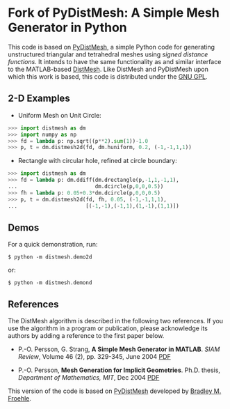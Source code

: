 # Fork of PyDistMesh: A Simple Mesh Generator in Python

This code is based on [PyDistMesh](https://github.com/bfroehle/pydistmesh),
a simple Python code for generating unstructured
triangular and tetrahedral meshes using *signed distance functions*. It
intends to have the same functionality as and similar interface to the
MATLAB-based [DistMesh](http://persson.berkeley.edu/distmesh/).
Like DistMesh and PyDistMesh upon which this work is based,
this code is distributed under the [GNU GPL](../master/LICENSE).


## 2-D Examples

- Uniform Mesh on Unit Circle:
```python
>>> import distmesh as dm
>>> import numpy as np
>>> fd = lambda p: np.sqrt((p**2).sum(1))-1.0
>>> p, t = dm.distmesh2d(fd, dm.huniform, 0.2, (-1,-1,1,1))
```

- Rectangle with circular hole, refined at circle boundary:
```python
>>> import distmesh as dm
>>> fd = lambda p: dm.ddiff(dm.drectangle(p,-1,1,-1,1),
...                         dm.dcircle(p,0,0,0.5))
>>> fh = lambda p: 0.05+0.3*dm.dcircle(p,0,0,0.5)
>>> p, t = dm.distmesh2d(fd, fh, 0.05, (-1,-1,1,1),
...                      [(-1,-1),(-1,1),(1,-1),(1,1)])
```


## Demos

For a quick demonstration, run:
```
$ python -m distmesh.demo2d
```

or:
```
$ python -m distmesh.demond
```


## References

The DistMesh algorithm is described in the following two references.
If you use the algorithm in a program or publication, please
acknowledge its authors by adding a reference to the first paper
below.

- P.-O. Persson, G. Strang, **A Simple Mesh Generator in MATLAB**.
  *SIAM Review*, Volume 46 (2), pp. 329-345, June 2004 [PDF](http://persson.berkeley.edu/distmesh/persson04mesh.pdf)

- P.-O. Persson, **Mesh Generation for Implicit Geometries**.
  Ph.D. thesis, *Department of Mathematics, MIT*, Dec 2004 [PDF](http://persson.berkeley.edu/thesis/persson-thesis-color.pdf)

This version of the code is based on [PyDistMesh](https://github.com/bfroehle/pydistmesh)
developed by [Bradley M. Froehle](https://github.com/bfroehle).
